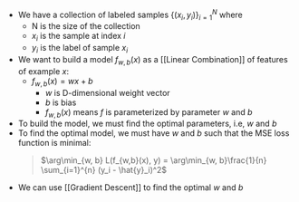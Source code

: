- We have a collection of labeled samples $\{(x_i, y_i)\}_{i=1}^{N}$ where
	- N is the size of the collection
	- $x_i$ is the sample at index $i$ 
	- $y_i$ is the label of sample $x_i$ 
- We want to build a model $f_{w,b}(x)$ as a [[Linear Combination]] of features of example $x$:  
	- $f_{w,b}(x) = wx + b$ 
		- $w$ is D-dimensional weight vector
		- $b$ is bias
		- $f_{w,b}(x)$ means $f$ is parameterized by parameter $w$ and $b$
- To build the model, we must find the optimal parameters, i.e, $w$ and $b$
- To find the optimal model, we must have $w$ and $b$ such that the MSE loss function is minimal:
	>	$\arg\min_{w, b} L(f_{w,b}(x), y) = \arg\min_{w, b}\frac{1}{n} \sum_{i=1}^{n} (y_i - \hat{y}_i)^2$
- We can use [[Gradient Descent]] to find the optimal $w$ and $b$ 